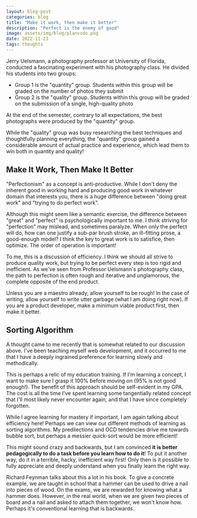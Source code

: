 ```yaml
---
layout: blog-post
categories: blog
title: "Make it work, then make it better"
description: "Perfect is the enemy of good"
image: assets/img/blog/planvsdo.png
date: 2022-11-23
tags: thoughts
---
```


Jerry Uelsmann, a photography professor at University of Florida, conducted a fascinating experiment with his photography class. He divided his students into two groups:

* Group 1 is the "quantity" group. Students within this group will be graded on the number of photos they submit
* Group 2 is the "quality" group. Students within this group will be graded on the submission of a single, high-quality photo

At the end of the semester, contrary to all expectations, the best photographs were produced by the "quantity" group. 

While the "quality" group was busy researching the best techniques and thoughtfully planning everything, the "quantity" group gained a considerable amount of actual practice and experience, which lead them to win both in quantity and quality!



## Make It Work, Then Make It Better

"Perfectionism" as a concept is anti-productive. While I don't deny the inherent good in working hard and producing good work in whatever domain that interests you, there is a huge difference between "doing great work" and "trying to do perfect work". 

Although this might seem like a semantic exercise, the difference between "great" and "perfect" is psychologically important to me. I think striving for "perfection" may mislead, and sometimes paralyze. When only the perfect will do, how can one justify a sub-par brush stroke, an ill-fitting prose, a good-enough model? I think the key to great work is to satisfice, then optimize. The order of operation is important!

To me, this is a discussion of efficiency. I think we should all strive to produce quality work, but trying to be perfect every step is too rigid and inefficient. As we've seen from Professor Uelsmann's photography class, the path to perfection is often rough and iterative and unglamorous, the complete opposite of the end product.

Unless you are a maestro already, allow yourself to be rough! In the case of writing, allow yourself to write utter garbage (what I am doing right now). If you are a product developer, make a minimum viable product first, then make it better. 

## Sorting Algorithm

A thought came to me recently that is somewhat related to our discussion above. I've been teaching myself web development, and it occurred to me that I have a deeply ingrained preference for learning slowly and methodically. 

This is perhaps a relic of my education training. If I'm learning a concept, I want to make sure I grasp it 100% before moving on (95% is not good enough!). The benefit of this approach should be self-evident in my GPA. The cost is all the time I've spent learning some tangentially related concept that I'll most likely never encounter again, and that I have since completely forgotten.

While I agree learning for mastery if important, I am again talking about efficiency here! Perhaps we can view our different methods of learning as sorting algorithms. My predilections and OCD tendencies drive me towards bubble sort, but perhaps a messier quick-sort would be more efficient!

This might sound crazy and backwards, but I am convinced **it is better pedagogically to do a task before you learn how to do it**! To put it another way, do it in a terrible, hacky, inefficient way first! Only then is it possible to fully appreciate and deeply understand when you finally learn the right way.

Richard Feynman talks about this a lot in his book. To give a concrete example, we are taught in school that a hammer can be used to drive a nail into pieces of wood. On the exams, we are rewarded for knowing what a hammer does. However, in the real world, when we are given two pieces of board and a nail and asked to attach them together, we won't know how. Perhaps it's conventional learning that is backwards.







